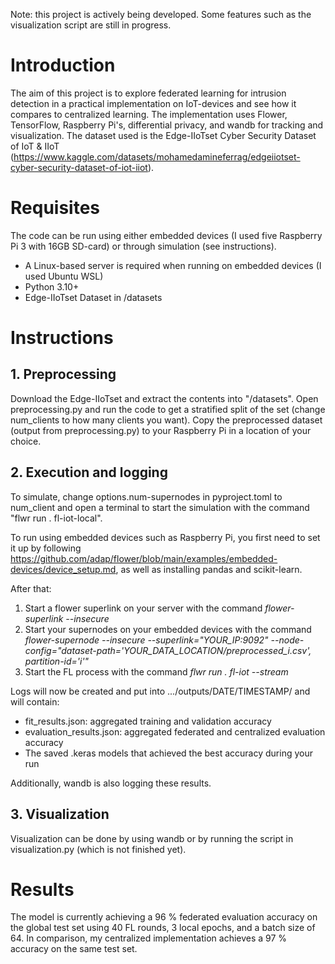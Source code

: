 Note: this project is actively being developed. Some features such as the visualization script are still in progress.

# Introduction
The aim of this project is to explore federated learning for intrusion detection in a practical implementation on IoT-devices and see how it compares to centralized learning. The implementation uses Flower, TensorFlow, Raspberry Pi's, differential privacy, and wandb for tracking and visualization. The dataset used is the Edge-IIoTset Cyber Security Dataset of IoT & IIoT (https://www.kaggle.com/datasets/mohamedamineferrag/edgeiiotset-cyber-security-dataset-of-iot-iiot).

# Requisites
The code can be run using either embedded devices (I used five Raspberry Pi 3 with 16GB SD-card) or through simulation (see instructions).

* A Linux-based server is required when running on embedded devices (I used Ubuntu WSL)
* Python 3.10+
* Edge-IIoTset Dataset in /datasets

# Instructions

## 1. Preprocessing
Download the Edge-IIoTset and extract the contents into "/datasets". Open preprocessing.py and run the code to get a stratified split of the set (change num_clients to how many clients you want). Copy the preprocessed dataset (output from preprocessing.py) to your Raspberry Pi in a location of your choice.

## 2. Execution and logging
To simulate, change options.num-supernodes in pyproject.toml to num_client and open a terminal to start the simulation with the command "flwr run . fl-iot-local".

To run using embedded devices such as Raspberry Pi, you first need to set it up by following https://github.com/adap/flower/blob/main/examples/embedded-devices/device_setup.md, as well as installing pandas and scikit-learn.

After that:

1. Start a flower superlink on your server with the command _flower-superlink --insecure_
3. Start your supernodes on your embedded devices with the command _flower-supernode --insecure --superlink="YOUR_IP:9092" --node-config="dataset-path='YOUR_DATA_LOCATION/preprocessed_i.csv', partition-id='i'"_
4. Start the FL process with the command _flwr run . fl-iot --stream_

Logs will now be created and put into .../outputs/DATE/TIMESTAMP/ and will contain:

* fit_results.json: aggregated training and validation accuracy
* evaluation_results.json: aggregated federated and centralized evaluation accuracy
* The saved .keras models that achieved the best accuracy during your run

Additionally, wandb is also logging these results.

## 3. Visualization
Visualization can be done by using wandb or by running the script in visualization.py (which is not finished yet).

# Results
The model is currently achieving a 96 % federated evaluation accuracy on the global test set using 40 FL rounds, 3 local epochs, and a batch size of 64. In comparison, my centralized implementation achieves a 97 % accuracy on the same test set.
